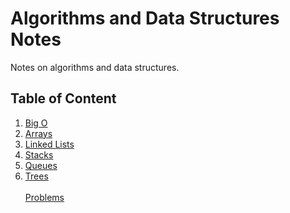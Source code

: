 # Algorithms and Data Structures Notes
Notes on algorithms and data structures.

## Table of Content

<ol>
    <li><a href="./01 - Big O/">Big O</a></li>
    <li><a href="./02 - Arrays/">Arrays</a></li>
    <li><a href="./03 - Linked Lists/">Linked Lists</a></li>
    <li><a href="./04 - Stacks/">Stacks</a></li>
    <li><a href="./05 - Queues/">Queues</a></li>
    <li><a href="./06 - Trees/">Trees</a></li>
</ul>
<br>
<a href="./Problems/">Problems</a>
